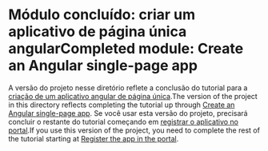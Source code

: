 # <a name="completed-module-create-an-angular-single-page-app"></a><span data-ttu-id="6b037-101">Módulo concluído: criar um aplicativo de página única angular</span><span class="sxs-lookup"><span data-stu-id="6b037-101">Completed module: Create an Angular single-page app</span></span>

<span data-ttu-id="6b037-102">A versão do projeto nesse diretório reflete a conclusão do tutorial para a [criação de um aplicativo angular de página única](https://docs.microsoft.com/graph/training/angular-tutorial?tutorial-step=1).</span><span class="sxs-lookup"><span data-stu-id="6b037-102">The version of the project in this directory reflects completing the tutorial up through [Create an Angular single-page app](https://docs.microsoft.com/graph/training/angular-tutorial?tutorial-step=1).</span></span> <span data-ttu-id="6b037-103">Se você usar esta versão do projeto, precisará concluir o restante do tutorial começando em [registrar o aplicativo no portal](https://docs.microsoft.com/graph/training/angular-tutorial?tutorial-step=2).</span><span class="sxs-lookup"><span data-stu-id="6b037-103">If you use this version of the project, you need to complete the rest of the tutorial starting at [Register the app in the portal](https://docs.microsoft.com/graph/training/angular-tutorial?tutorial-step=2).</span></span>